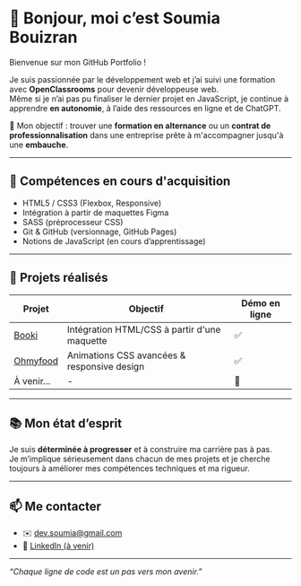 # 👋 Bonjour, moi c’est Soumia Bouizran

Bienvenue sur mon GitHub Portfolio !

Je suis passionnée par le développement web et j’ai suivi une formation avec **OpenClassrooms** pour devenir développeuse web.  
Même si je n’ai pas pu finaliser le dernier projet en JavaScript, je continue à apprendre **en autonomie**, à l’aide des ressources en ligne et de ChatGPT.

🎯 Mon objectif : trouver une **formation en alternance** ou un **contrat de professionnalisation** dans une entreprise prête à m'accompagner jusqu'à une **embauche**.

---

## 🌱 Compétences en cours d'acquisition

- HTML5 / CSS3 (Flexbox, Responsive)
- Intégration à partir de maquettes Figma
- SASS (préprocesseur CSS)
- Git & GitHub (versionnage, GitHub Pages)
- Notions de JavaScript (en cours d’apprentissage)

---

## 💼 Projets réalisés

| Projet     | Objectif                                              | Démo en ligne                                   |
|------------|--------------------------------------------------------|--------------------------------------------------|
| [Booki](https://sasaymaus.github.io/Booki)      | Intégration HTML/CSS à partir d'une maquette     | ✅ |
| [Ohmyfood](https://sasaymaus.github.io/Ohmyfood) | Animations CSS avancées & responsive design      | ✅ |
| À venir…   | -                                                      | 🚧 |

---

## 📚 Mon état d’esprit

Je suis **déterminée à progresser** et à construire ma carrière pas à pas.  
Je m’implique sérieusement dans chacun de mes projets et je cherche toujours à améliorer mes compétences techniques et ma rigueur.

---

## 📫 Me contacter

- ✉️ [dev.soumia@gmail.com](mailto:soumia@gmail.com)
- 💼 [LinkedIn (à venir)]()

---

_“Chaque ligne de code est un pas vers mon avenir.”_

